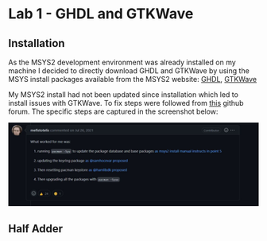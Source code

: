 # Lab 1 - GHDL and GTKWave

## Installation

As the MSYS2 development environment was already installed on my machine I decided to directly download GHDL and GTKWave by using the MSYS install packages available from the MSYS2 website: [GHDL](https://packages.msys2.org/package/mingw-w64-x86_64-ghdl), [GTKWave](https://packages.msys2.org/package/mingw-w64-x86_64-gtkwave?repo=mingw64)

My MSYS2 install had not been updated since installation which led to install issues with GTKWave. To fix steps were followed from [this](https://github.com/msys2/MSYS2-packages/issues/2343#issuecomment-780121556) github forum. The specific steps are captured in the screenshot below:

![Screenshot of solution](Code_Solution.jpg)

## Half Adder
